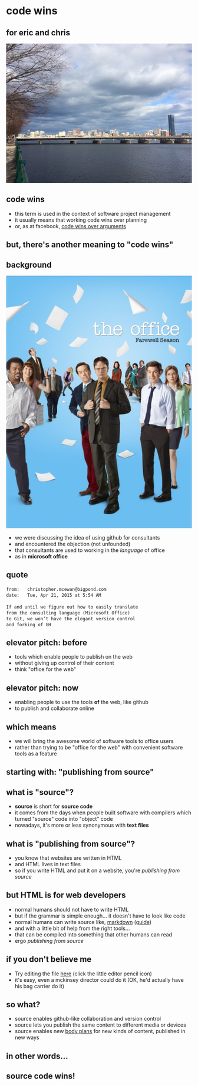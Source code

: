 # code wins

## for eric and chris
![](/images/boston.jpg)

## code wins
- this term is used in the context of software project management
- it usually means that working code wins over planning
- or, as at facebook, [code wins over arguments][1]

[1]: http://www.slate.com/blogs/browbeat/2012/02/01/facebook_s_ipo_filing_reveals_how_zuckerberg_and_his_employees_talk.html

## but, there's another meaning to "code wins"

## background
![](/images/office.jpg "height=350 align=right")
- we were discussing the idea of using github for consultants
- and encountered the objection (not unfounded)
- that consultants are used to working in the *language* of office
- as in **microsoft office**


## quote
```text
from:	christopher.mcewan@bigpond.com
date:	Tue, Apr 21, 2015 at 5:54 AM

If and until we figure out how to easily translate
from the consulting language (Microsoft Office)
to Git, we won’t have the elegant version control
and forking of GH
```

## elevator pitch: before
- tools which enable people to publish on the web
- without giving up control of their content
- think "office for the web"

## elevator pitch: now
- enabling people to use the tools **of** the web, like github
- to publish and collaborate online

## which means
- we will bring the awesome world of software tools to office users
- rather than trying to be "office for the web" with convenient software tools as a feature

## starting with: "publishing from source"

## what is "source"?
- **source** is short for **source code**
- it comes from the days when people built software with compilers
  which turned "source" code into "object" code
- nowadays, it's more or less synonymous with **text files**

## what is "publishing from source"?
- you know that websites are written in HTML
- and HTML lives in text files
- so if you write HTML and put it on a website, you're *publishing from source*

## but HTML is for web developers
- normal humans should not have to write HTML
- but if the grammar is simple enough... it doesn't have to look like code
- normal humans can write source like,
  [markdown](https://help.github.com/articles/markdown-basics/)
  ([guide](https://guides.github.com/features/mastering-markdown/))
- and with a little bit of help from the right tools...
- that can be compiled into something that other humans can read
- ergo *publishing from source*

## if you don't believe me
- Try editing the file [here]()
  (click the little editor pencil icon)
- it's easy, even a mckinsey director could do it
  (OK, he'd actually have his bag carrier do it)

## so what?
- source enables github-like collaboration and version control
- source lets you publish the same content to different media or devices
- source enables new [body plans](http://en.wikipedia.org/wiki/Body_plan)
  for new kinds of content, published in new ways

## in other words...

## source code wins!
